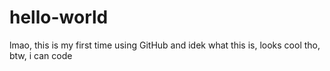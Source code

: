 # hello-world
lmao, this is my first time using GitHub and idek what this is, looks cool tho, btw, i can code 
